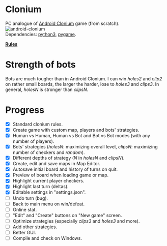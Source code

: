 # Clonium
PC analogue of [Android Clonium](http://4pda.ru/forum/lofiversion/index.php?t632925.html) game (from scratch).
<br>
![android-clonium](https://user-images.githubusercontent.com/30413024/45918854-87a5e180-be95-11e8-93e1-2e844d27f841.jpeg)
<br>
Dependencies: [python3](https://www.python.org/downloads/), [pygame](https://www.pygame.org/).

[**Rules**](https://github.com/pier-bezuhoff/clonium/wiki/Rules-of-Clonium)

# Strength of bots
Bots are much tougher than in Android Clonium.
I can win _holes2_ and _clip2_ on rather small boards, the larger the harder, lose to _holes3_ and _clips3_.
In general, _holesN_ is stronger than _clipsN_.

# Progress
- [x] Standard clonium rules.
- [x] Create game with custom map, players and bots' strategies.
- [x] Human vs Human, Human vs Bot and Bot vs Bot modes (with any number of players).
- [x] Bots' strategies (_holesN_: maximizing overall level, _clipsN_: maximizing number of checkers and _random_).
- [x] Different depths of strategy (_N_ in _holesN_ and _clipsN_).
- [x] Create, edit and save maps in Map Editor.
- [x] Autosave initial board and history of turns on quit.
- [x] Preview of board when loading game or map.
- [x] Highlight current player checkers.
- [x] Highlight last turn (deltas).
- [x] Editable settings in "settings.json".
- [ ] Undo turn (bug).
- [ ] Back to main menu on win/defeat.
- [ ] Online stat.
- [ ] "Edit" and "Create" buttons on "New game" screen.
- [ ] Optimize strategies (especially _clips3_ and _holes3_ and more).
- [ ] Add other strategies.
- [ ] Better GUI.
- [ ] Compile and check on Windows.
